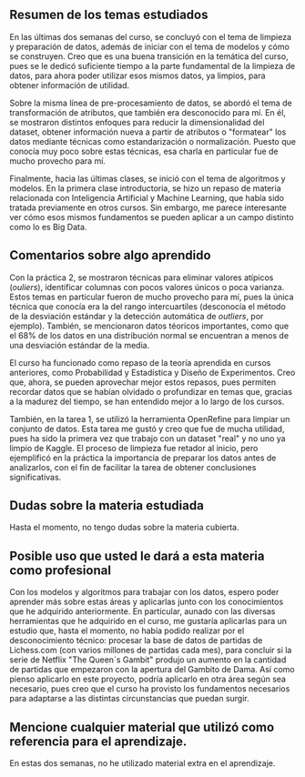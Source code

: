 ## Resumen de los temas estudiados

En las últimas dos semanas del curso, se concluyó con el tema de limpieza y preparación de datos, además de iniciar con el tema de modelos y cómo se construyen. Creo que es una buena transición en la temática del curso, pues se le dedicó suficiente tiempo a la parte fundamental de la limpieza de datos, para ahora poder utilizar esos mismos datos, ya limpios, para obtener información de utilidad.

Sobre la misma línea de pre-procesamiento de datos, se abordó el tema de transformación de atributos, que también era desconocido para mí. En él, se mostraron distintos enfoques para reducir la dimensionalidad del dataset, obtener información nueva a partir de atributos o "formatear" los datos mediante técnicas como estandarización o normalización. Puesto que conocía muy poco sobre estas técnicas, esa charla en particular fue de mucho provecho para mí.

Finalmente, hacia las últimas clases, se inició con el tema de algoritmos y modelos. En la primera clase introductoria, se hizo un repaso de materia relacionada con Inteligencia Artificial y Machine Learning, que había sido tratada previamente en otros cursos. Sin embargo, me parece interesante ver cómo esos mismos fundamentos se pueden aplicar a un campo distinto como lo es Big Data.

## Comentarios sobre algo aprendido

Con la práctica 2, se mostraron técnicas para eliminar valores atípicos (*ouliers*), identificar columnas con pocos valores únicos o poca varianza. Estos temas en particular fueron de mucho provecho para mí, pues la única técnica que conocía era la del rango intercuartiles (desconocía el método de la desviación estándar y la detección automática de *outliers*, por ejemplo). También, se mencionaron datos téoricos importantes, como que el 68% de los datos en una distribución normal se encuentran a menos de una desviación estándar de la media. 

El curso ha funcionado como repaso de la teoría aprendida en cursos anteriores, como Probabilidad y Estadística y Diseño de Experimentos. Creo que, ahora, se pueden aprovechar mejor estos repasos, pues permiten recordar datos que se habían olvidado o profundizar en temas que, gracias a la madurez del tiempo, se han entendido mejor a lo largo de los cursos.

También, en la tarea 1, se utilizó la herramienta OpenRefine para limpiar un conjunto de datos. Esta tarea me gustó y creo que fue de mucha utilidad, pues ha sido la primera vez que trabajo con un dataset "real" y no uno ya limpio de Kaggle. El proceso de limpieza fue retador al inicio, pero ejemplificó en la práctica la importancia de preparar los datos antes de analizarlos, con el fin de facilitar la tarea de obtener conclusiones significativas.

## Dudas sobre la materia estudiada
Hasta el momento, no tengo dudas sobre la materia cubierta. 

## Posible uso que usted le dará a esta materia como profesional
Con los modelos y algoritmos para trabajar con los datos, espero poder aprender más sobre estas áreas y aplicarlas junto con los conocimientos que he adquirido anteriormente. En particular, aunado con las diversas herramientas que he adquirido en el curso, me gustaría aplicarlas para un estudio que, hasta el momento, no había podido realizar por el desconocimiento técnico: procesar la base de datos de partidas de Lichess.com (con varios millones de partidas cada mes), para concluir si la serie de Netflix "The Queen´s Gambit" produjo un aumento en la cantidad de partidas que empezaron con la apertura del Gambito de Dama. Así como pienso aplicarlo en este proyecto, podría aplicarlo en otra área según sea necesario, pues creo que el curso ha provisto los fundamentos necesarios para adaptarse a las distintas circunstancias que puedan surgir. 

## Mencione cualquier material que utilizó como referencia para el aprendizaje.
En estas dos semanas, no he utilizado material extra en el aprendizaje.